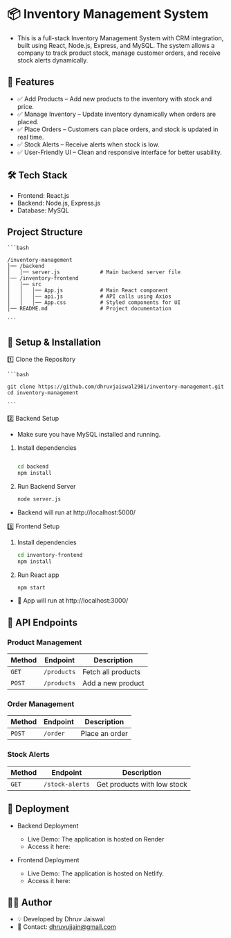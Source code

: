 # 📦 Inventory Management System

- This is a full-stack Inventory Management System with CRM integration, built using React, Node.js, Express, and MySQL. The system allows a company to track product stock, manage customer orders, and receive stock alerts dynamically.

## 🚀 Features

- ✅ Add Products – Add new products to the inventory with stock and price.
- ✅ Manage Inventory – Update inventory dynamically when orders are placed.
- ✅ Place Orders – Customers can place orders, and stock is updated in real time.
- ✅ Stock Alerts – Receive alerts when stock is low.
- ✅ User-Friendly UI – Clean and responsive interface for better usability.

## 🛠 Tech Stack

- Frontend: React.js
- Backend: Node.js, Express.js
- Database: MySQL

## Project Structure

    ```bash

    /inventory-management
    │── /backend
    │   │── server.js             # Main backend server file
    │── /inventory-frontend
    │   │── src
    │   │   │── App.js            # Main React component
    │   │   │── api.js            # API calls using Axios
    │   │   │── App.css           # Styled components for UI
    │── README.md                 # Project documentation

    ```


## 🔧 Setup & Installation

1️⃣ Clone the Repository

    ```bash

    git clone https://github.com/dhruvjaiswal2981/inventory-management.git
    cd inventory-management

    ```

2️⃣ Backend Setup
- Make sure you have MySQL installed and running.
1. Install dependencies

    ```bash

    cd backend
    npm install

    ```

2. Run Backend Server

    ```bash
    node server.js
    ```
- Backend will run at http://localhost:5000/

3️⃣ Frontend Setup

1. Install dependencies

    ```bash
    cd inventory-frontend
    npm install
    ```

2. Run React app

    ```bash
    npm start
    ```
- 🚀 App will run at http://localhost:3000/

## 📡 API Endpoints

### **Product Management**
| Method | Endpoint    | Description         |
|--------|------------|---------------------|
| `GET`  | `/products` | Fetch all products |
| `POST` | `/products` | Add a new product  |

### **Order Management**
| Method  | Endpoint  | Description   |
|---------|----------|---------------|
| `POST`  | `/order` | Place an order |

### **Stock Alerts**
| Method | Endpoint       | Description                  |
|--------|---------------|------------------------------|
| `GET`  | `/stock-alerts` | Get products with low stock |

## 🚀 Deployment

- Backend Deployment

    - Live Demo: The application is hosted on Render
    - Access it here: 

- Frontend Deployment

    - Live Demo: The application is hosted on Netlify.
    - Access it here: 

## 👨‍💻 Author

- 💡 Developed by Dhruv Jaiswal
- 📧 Contact: dhruvujjain@gmail.com







